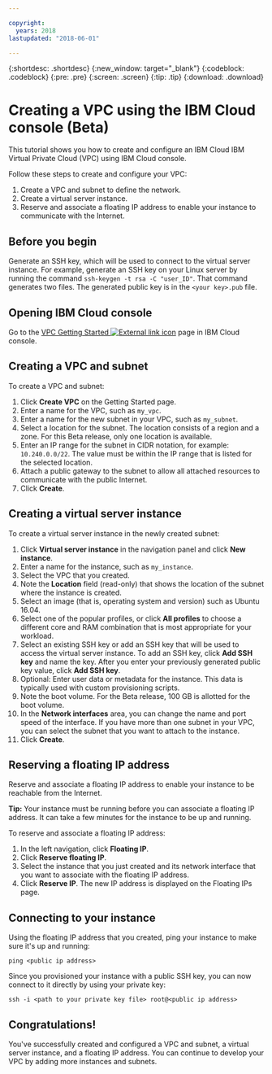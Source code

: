 ```yaml
---

copyright:
  years: 2018
lastupdated: "2018-06-01"

---
```


{:shortdesc: .shortdesc}
{:new_window: target="_blank"}
{:codeblock: .codeblock}
{:pre: .pre}
{:screen: .screen}
{:tip: .tip}
{:download: .download}

# Creating a VPC using the IBM Cloud console (Beta)

This tutorial shows you how to create and configure an IBM Cloud IBM Virtual Private Cloud (VPC) using IBM Cloud console.

Follow these steps to create and configure your VPC:

1. Create a VPC and subnet to define the network.
1. Create a virtual server instance.
1. Reserve and associate a floating IP address to enable your instance to communicate with the Internet.
<!---1. Configure an access control list to limit the subnet's inbound and outbound traffic. By default, all traffic is allowed.--->
## Before you begin

Generate an SSH key, which will be used to connect to the virtual server instance. For example, generate an SSH key on your Linux server by running the command `ssh-keygen -t rsa -C "user_ID"`. That command generates two files. The generated public key is in the `<your key>.pub` file.

## Opening IBM Cloud console

Go to the [VPC Getting Started ![External link icon](../../icons/launch-glyph.svg "External link icon")]( https://console.bluemix.net/is) page in IBM Cloud console.

## Creating a VPC and subnet

To create a VPC and subnet:

1. Click **Create VPC** on the Getting Started page.
1. Enter a name for the VPC, such as `my_vpc`.
1. Enter a name for the new subnet in your VPC, such as `my_subnet`.
1. Select a location for the subnet. The location consists of a region and a zone. For this Beta release, only one location is available.
1. Enter an IP range for the subnet in CIDR notation, for example: `10.240.0.0/22`. The value must be within the IP range that is listed for the selected location.
1. Attach a public gateway to the subnet to allow all attached resources to communicate with the public Internet.
1. Click **Create**.
<!---
1. Select or create the default access control list for new subnets in this VPC. In this tutorial, let's create a new default access control list. We'll configure the access control list later.
1. Select an access control list for the subnet. Let's select **Use VPC default** to use the default access control list that will be created for this VPC.
--->
<!---

### Subnet range constraint for Beta

Our current IBM Console UI enforces that customers must pick a subnet prefix from the fixed range. This requirement applies only until address prefixes are available in the release, then customer will have the flexibility to add new address prefix pools.


## Configuring the access control list 

You can configure the access control list to limit inbound and outbound traffic to the subnet. By default, all traffic is allowed.

Only one access control list can be attached to a subnet at any time. However, one access control list can be attached to multiple subnets. 

To configure the access control list:

1. On the VPC and subnets page, click the **Subnets** tab.
1. Click the subnet that you just created.
1. In the **Subnet details** area, click the name of the access control list.
1. Click **Add rule** to configure inbound and outbound rules.
1. When you're finished creating rules, click the **All access control lists** breadcrumb at the top of the page.

### Example access control list

For example, you can configure inbound rules that do the following:

 - Allow HTTP traffic from the Internet 
 - Allow all inbound traffic from the subnet 10.10.20.0/24
 - Deny all other inbound traffic  

Then, configure outbound rules that do the following:

- Allow HTTP traffic to the Internet 
- Allow all outbound traffic to the subnet 10.10.20.0/24
- Deny all other outbound traffic  

![Shows the sample inbound and outbound rules](images/acl_rules.png)
--->
## Creating a virtual server instance

To create a virtual server instance in the newly created subnet:

1. Click **Virtual server instance** in the navigation panel and click **New instance**.
1. Enter a name for the instance, such as `my_instance`.
1. Select the VPC that you created.
1. Note the **Location** field (read-only) that shows the location of the subnet where the instance is created.
1. Select an image (that is, operating system and version) such as Ubuntu 16.04.
1. Select one of the popular profiles, or click **All profiles** to choose a different core and RAM combination that is most appropriate for your workload.
1. Select an existing SSH key or add an SSH key that will be used to access the virtual server instance. To add an SSH key, click **Add SSH key** and name the key. After you enter your previously generated public key value, click **Add SSH key**.
1. Optional: Enter user data or metadata for the instance. This data is typically used with custom provisioning scripts.
1. Note the boot volume. For the Beta release, 100 GB is allotted for the boot volume.
1. In the **Network interfaces** area, you can change the name and port speed of the interface. If you have more than one subnet in your VPC, you can select the subnet that you want to attach to the instance.
1. Click **Create**.

## Reserving a floating IP address

Reserve and associate a floating IP address to enable your instance to be reachable from the Internet.

**Tip:** Your instance must be running before you can associate a floating IP address. It can take a few minutes for the instance to be up and running.

To reserve and associate a floating IP address:

1. In the left navigation, click **Floating IP**.
1. Click **Reserve floating IP**.
1. Select the instance that you just created and its network interface that you want to associate with the floating IP address.
1. Click **Reserve IP**. The new IP address is displayed on the Floating IPs page.

## Connecting to your instance

Using the floating IP address that you created, ping your instance to make sure it's up and running:

`ping <public ip address>`

Since you provisioned your instance with a public SSH key, you can now connect to it directly by using your private key:

`ssh -i <path to your private key file> root@<public ip address>`

## Congratulations!

You've successfully created and configured a VPC and subnet, a virtual server instance, and a floating IP address. You can continue to develop your VPC by adding more instances and subnets.

<!--- an access control list,--->
